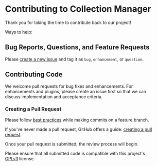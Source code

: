 # Contributing to Collection Manager

Thank you for taking the time to contribute back to our project!

Ways to help:

## Bug Reports, Questions, and Feature Requests

Please [create a new issue](https://github.com/FACINGS/collection-manager/issues/new)
and tag it as `bug`, `enhancement`, or `question`.

## Contributing Code

We welcome pull requests for bug fixes and enhancements. For enhancements and
plugins, please create an issue first so that we can discuss implementation
and acceptance criteria.

### Creating a Pull Request

Please follow [best practices](https://github.com/trein/dev-best-practices/wiki/Git-Commit-Best-Practices)
while making commits on a feature branch.

If you've never made a pull request, GitHub offers a guide: [creating a pull request](https://docs.github.com/en/pull-requests/collaborating-with-pull-requests/proposing-changes-to-your-work-with-pull-requests/creating-a-pull-request).

Once your pull request is submitted, the review process will begin.

Please ensure that all submitted code is compatible with this project's [GPLv3](LICENSE) license.
